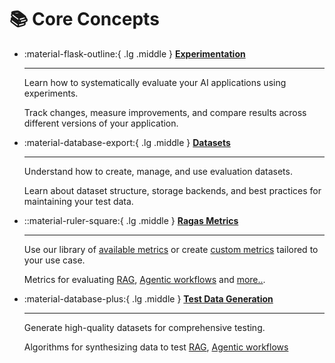 # 📚 Core Concepts


<div class="grid cards" markdown>

-   :material-flask-outline:{ .lg .middle } [__Experimentation__](experimentation.md)

    ---

    Learn how to systematically evaluate your AI applications using experiments.

    Track changes, measure improvements, and compare results across different versions of your application.

-   :material-database-export:{ .lg .middle } [__Datasets__](datasets.md)

    ---

    Understand how to create, manage, and use evaluation datasets.

    Learn about dataset structure, storage backends, and best practices for maintaining your test data.

-   ::material-ruler-square:{ .lg .middle } [__Ragas Metrics__](metrics/index.md)

    ---

    Use our library of [available metrics](metrics/available_metrics/index.md) or create [custom metrics](metrics/overview/index.md) tailored to your use case.

    Metrics for evaluating [RAG](metrics/available_metrics/index.md#retrieval-augmented-generation), [Agentic workflows](metrics/available_metrics/index.md#agents-or-tool-use-cases) and [more..](metrics/available_metrics/index.md#list-of-available-metrics).

-   :material-database-plus:{ .lg .middle } [__Test Data Generation__](test_data_generation/index.md)

    ---

    Generate high-quality datasets for comprehensive testing.

    Algorithms for synthesizing data to test [RAG](test_data_generation/rag.md), [Agentic workflows](test_data_generation/agents.md)

</div>
